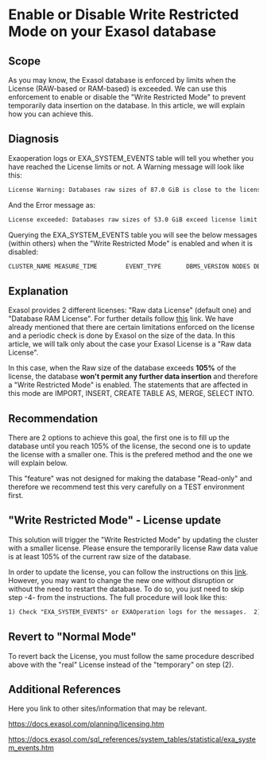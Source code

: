 # Enable or Disable Write Restricted Mode on your Exasol database 
## Scope

As you may know, the Exasol database is enforced by limits when the License (RAW-based or RAM-based) is exceeded. We can use this enforcement to enable or disable the "Write Restricted Mode" to prevent temporarily data insertion on the database. In this article, we will explain how you can achieve this.

## Diagnosis

Exaoperation logs or EXA_SYSTEM_EVENTS table will tell you whether you have reached the License limits or not. A Warning message will look like this:


```html
License Warning: Databases raw sizes of 87.0 GiB is close to the license limit of 100.0 GiB (86.5%). At 105% databases will no longer permit data insertion.
```
And the Error message as:


```html
License exceeded: Databases raw sizes of 53.0 GiB exceed license limit of 50.0 GiB (106.2%). Databases no longer permit data insertion.
```
Querying the EXA_SYSTEM_EVENTS table you will see the below messages (within others) when the "Write Restricted Mode" is enabled and when it is disabled:


```sql
CLUSTER_NAME MEASURE_TIME        EVENT_TYPE       DBMS_VERSION NODES DB_RAM_SIZE PARAMETERS MAIN         2021-07-12 08:30:02 LICENSE_OK       7.0.11       4     600.0 MAIN         2021-07-10 14:02:59 LICENSE_EXCEEDED 7.0.11       4     600.0
```
## Explanation

Exasol provides 2 different licenses: "Raw data License" (default one) and "Database RAM License". For further details follow [this](https://docs.exasol.com/administration/on-premise/licenses.htm "Licenses") link. We have already mentioned that there are certain limitations enforced on the license and a periodic check is done by Exasol on the size of the data. In this article, we will talk only about the case your Exasol License is a "Raw data License".

In this case, when the Raw size of the database exceeds **105%** of the license, the database **won't permit any further data insertion** and therefore a "Write Restricted Mode" is enabled. The statements that are affected in this mode are IMPORT, INSERT, CREATE TABLE AS, MERGE, SELECT INTO.

## Recommendation

There are 2 options to achieve this goal, the first one is to fill up the database until you reach 105% of the license, the second one is to update the license with a smaller one. This is the prefered method and the one we will explain below.

 This "feature" was not designed for making the database "Read-only" and therefore we recommend test this very carefully on a TEST environment first. 

## "Write Restricted Mode" - License update

This solution will trigger the "Write Restricted Mode" by updating the cluster with a smaller license. Please ensure the temporarily license Raw data value is at least 105% of the current raw size of the database. 

In order to update the license, you can follow the instructions on this [link](https://docs.exasol.com/administration/on-premise/manage_software/activate_license.htm "License"). However, you may want to change the new one without disruption or without the need to restart the database. To do so, you just need to skip step -4- from the instructions. The full procedure will look like this:


```html
1) Check "EXA_SYSTEM_EVENTS" or EXAOperation logs for the messages.  2) Upload the "temporary" license with a smaller RAW allowance) into EXAOperation.  3) Connect to the database as SYS or a DBA user and run "FLUSH STATISTICS TASKS;".  4) Wait for 3 to 5 minutes.  The activation of the new license takes about 3 to 5 minutes, then the "Write Protected Mode" will be activated and all of the commands including INSERT and CREATE AS SELECT will stop working.  5) Check again "EXA_SYSTEM_EVENTS" or EXAOperation logs for the correspondent messages
```
## Revert to "Normal Mode"

To revert back the License, you must follow the same procedure described above with the "real" License instead of the "temporary" on step (2).

## Additional References

Here you link to other sites/information that may be relevant.

<https://docs.exasol.com/planning/licensing.htm>

<https://docs.exasol.com/sql_references/system_tables/statistical/exa_system_events.htm>

